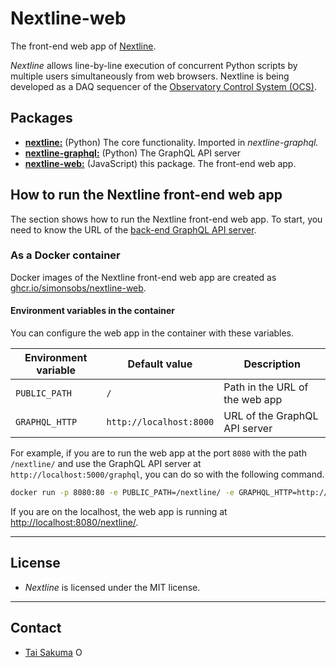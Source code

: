 # Nextline-web

The front-end web app of [Nextline](https://github.com/simonsobs/nextline).

_Nextline_ allows line-by-line execution of concurrent Python scripts by
multiple users simultaneously from web browsers. Nextline is being developed as
a DAQ sequencer of the [Observatory Control System
(OCS)](https://github.com/simonsobs/ocs/).

## Packages

- [**nextline:**](https://github.com/simonsobs/nextline) (Python) The core functionality. Imported in _nextline-graphql._
- [**nextline-graphql:**](https://github.com/simonsobs/nextline-graphql) (Python) The GraphQL API server
- [**nextline-web:**](https://github.com/simonsobs/nextline-web) (JavaScript) this package. The front-end web app.

## How to run the Nextline front-end web app

The section shows how to run the Nextline front-end web app. To start, you need
to know the URL of the [back-end GraphQL API
server](https://github.com/simonsobs/nextline-graphql).

### As a Docker container

Docker images of the Nextline front-end web app are created as
[ghcr.io/simonsobs/nextline-web](https://github.com/simonsobs/nextline-web/pkgs/container/nextline-web).

#### Environment variables in the container

You can configure the web app in the container with these variables.

| Environment variable | Default value           | Description                    |
| -------------------- | ----------------------- | ------------------------------ |
| `PUBLIC_PATH`        | `/`                     | Path in the URL of the web app |
| `GRAPHQL_HTTP`       | `http://localhost:8000` | URL of the GraphQL API server  |

For example, if you are to run the web app at the port `8080` with the path
`/nextline/` and use the GraphQL API server at `http://localhost:5000/graphql`,
you can do so with the following command.

```bash
docker run -p 8080:80 -e PUBLIC_PATH=/nextline/ -e GRAPHQL_HTTP=http://localhost:5000/graphql ghcr.io/simonsobs/nextline-web
```

If you are on the localhost, the web app is running at <http://localhost:8080/nextline/>.

---

## License

- _Nextline_ is licensed under the MIT license.

---

## Contact

- [Tai Sakuma](https://github.com/TaiSakuma) <span itemscope itemtype="https://schema.org/Person"><a itemprop="sameAs" content="https://orcid.org/0000-0003-3225-9861" href="https://orcid.org/0000-0003-3225-9861" target="orcid.widget" rel="me noopener noreferrer" style="vertical-align:text-top;"><img src="https://orcid.org/sites/default/files/images/orcid_16x16.png" style="width:1em;margin-right:.5em;" alt="ORCID iD icon"></a></span>
